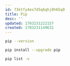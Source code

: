 ```yaml
---
id: 73ktfy4ex7d5q6qhj0h65q0
title: Pip
desc: ''
updated: 1703231222157
created: 1703231149631
---
```


```bash
pip --version

pip install --upgrade pip

pip list -v
```